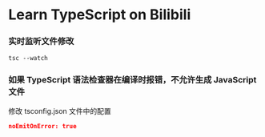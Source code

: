 # Learn TypeScript on Bilibili

### 实时监听文件修改

```
tsc --watch
```

### 如果 TypeScript 语法检查器在编译时报错，不允许生成 JavaScript 文件

修改 tsconfig.json 文件中的配置

```json
noEmitOnError: true
```
